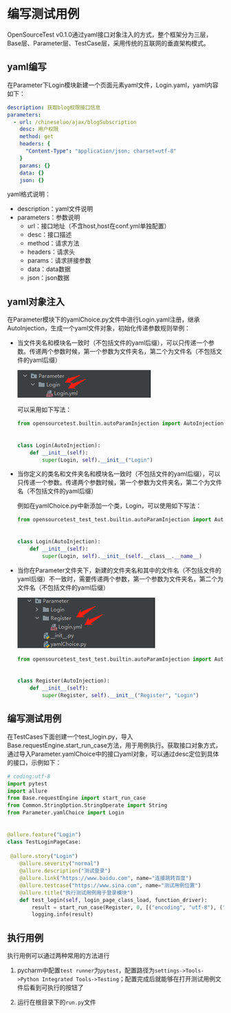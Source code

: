 # 编写测试用例

OpenSourceTest v0.1.0通过yaml接口对象注入的方式，整个框架分为三层，Base层、Parameter层、TestCase层，采用传统的互联网的垂直架构模式。



## yaml编写

在Parameter下Login模块新建一个页面元素yaml文件，Login.yaml，yaml内容如下：

~~~yaml
description: 获取blog权限接口信息
parameters:
  - url: /chineseluo/ajax/blogSubscription
    desc: 用户权限
    method: get
    headers: {
      "Content-Type": "application/json; charset=utf-8"
    }
    params: {}
    data: {}
    json: {}
~~~

yaml格式说明：

   - description：yaml文件说明
   - parameters：参数说明
       - url：接口地址（不含host,host在conf.yml单独配置）
       - desc：接口描述
       - method：请求方法
       - headers：请求头
       - params：请求拼接参数
       - data：data数据
       - json：json数据



## yaml对象注入



在Parameter模块下的yamlChoice.py文件中进行Login.yaml注册，继承AutoInjection，生成一个yaml文件对象，初始化传递参数规则举例：

- 当文件夹名和模块名一致时（不包括文件的yaml后缀），可以只传递一个参数。传递两个参数时候，第一个参数为文件夹名，第二个为文件名（不包括文件的yaml后缀）

  ![1](..\images\testcase\1.png)

  可以采用如下写法：

  ~~~python
  from opensourcetest.builtin.autoParamInjection import AutoInjection
  
  
  class Login(AutoInjection):
      def __init__(self):
          super(Login, self).__init__("Login")
  ~~~

- 当你定义的类名和文件夹名和模块名一致时（不包括文件的yaml后缀），可以只传递一个参数。传递两个参数时候，第一个参数为文件夹名，第二个为文件名（不包括文件的yaml后缀）

  例如在yamlChoice.py中新添加一个类，Login，可以使用如下写法：

  ~~~python
  from opensourcetest_test_test.builtin.autoParamInjection import AutoInjection
  
  
  class Login(AutoInjection):
      def __init__(self):
          super(Login, self).__init__(self.__class__.__name__)
  ~~~

- 当你在Parameter文件夹下，新建的文件夹名和其中的文件名（不包括文件的yaml后缀）不一致时，需要传递两个参数，第一个参数为文件夹名，第二个为文件名（不包括文件的yaml后缀）

  ![2](../images/testcase/2.png)

  ~~~python
  from opensourcetest_test_test.builtin.autoParamInjection import AutoInjection
  
  
  class Register(AutoInjection):
      def __init__(self):
          super(Register, self).__init__("Register", "Login")
  ~~~

  

## 编写测试用例

在TestCases下面创建一个test_login.py，导入Base.requestEngine.start_run_case方法，用于用例执行。获取接口对象方式，通过导入Parameter.yamlChoice中的接口yaml对象，可以通过desc定位到具体的接口，示例如下：

~~~python
# coding:utf-8
import pytest
import allure
from Base.requestEngine import start_run_case
from Common.StringOption.StringOperate import String
from Parameter.yamlChoice import Login


@allure.feature("Login")
class TestLoginPageCase:

 @allure.story("Login")
    @allure.severity("normal")
    @allure.description("测试登录")
    @allure.link("https://www.baidu.com", name="连接跳转百度")
    @allure.testcase("https://www.sina.com", name="测试用例位置")
    @allure.title("执行测试用例用于登录模块")
    def test_login(self, login_page_class_load, function_driver):
        result = start_run_case(Register, 0, [("encoding", "utf-8"), ("status_code", "200")])
        logging.info(result)
~~~



## 执行用例



执行用例可以通过两种常用的方法进行

1. pycharm中配置`test runner`为`pytest`，配置路径为`settings->Tools->Python Integrated Tools->Testing`；配置完成后就能够在打开测试用例文件后看到可执行的按钮了

2. 运行在根目录下的`run.py`文件

